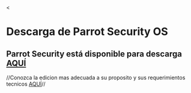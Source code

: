 <<h1>Descarga de Parrot Security OS</h1>

Parrot Security está disponible para descarga <a href="https://parrotsec.org/download" target="blank">AQUÍ</a>
----
//Conozca la edicion mas adecuada a su proposito y sus requerimientos tecnicos <a href="https://github.com/josegatica/parrot-docu-es/blob/master/03.-%20%C2%BFQue%20versi%C3%B3n%20de%20Parrot%20elegir%3F.md" target="blank">AQUÍ</a>//
